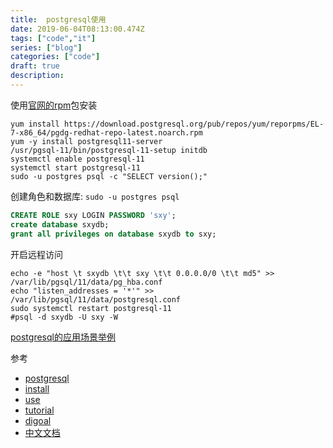 ```yaml
---
title:  postgresql使用
date: 2019-06-04T08:13:00.474Z
tags: ["code","it"]
series: ["blog"]
categories: ["code"]
draft: true
description:
---
```


使用[官网的rpm](https://www.postgresql.org/download/linux/redhat/)包安装  
```shell
yum install https://download.postgresql.org/pub/repos/yum/reporpms/EL-7-x86_64/pgdg-redhat-repo-latest.noarch.rpm
yum -y install postgresql11-server
/usr/pgsql-11/bin/postgresql-11-setup initdb
systemctl enable postgresql-11
systemctl start postgresql-11
sudo -u postgres psql -c "SELECT version();"
```

创建角色和数据库: `sudo -u postgres psql`  
```sql
CREATE ROLE sxy LOGIN PASSWORD 'sxy';
create database sxydb;
grant all privileges on database sxydb to sxy;
```

开启远程访问  
```shell
echo -e "host \t sxydb \t\t sxy \t\t 0.0.0.0/0 \t\t md5" >> /var/lib/pgsql/11/data/pg_hba.conf
echo "listen_addresses = '*'" >> /var/lib/pgsql/11/data/postgresql.conf
sudo systemctl restart postgresql-11
#psql -d sxydb -U sxy -W 
```



[postgresql的应用场景举例](https://github.com/digoal/blog/blob/master/201611/20161124_02.md)


参考  
- [postgresql](https://www.postgresql.org/download/linux/redhat/)
- [install](https://linuxize.com/post/how-to-install-postgresql-on-centos-7/)
- [use](https://www.digitalocean.com/community/tutorials/how-to-install-and-use-postgresql-on-centos-7)
- [tutorial](https://www.postgresql.org/docs/11/index.html)
- [digoal](https://github.com/digoal/blog/blob/master/201706/20170601_02.md)
- [中文文档](https://www.docs4dev.com/docs/zh/postgre-sql/11.2/reference)
